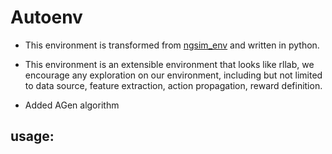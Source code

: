 # Autoenv

- This environment is transformed from [ngsim_env](https://raw.githubusercontent.com/sisl/ngsim_env) and written in python.

- This environment is an extensible environment that looks like rllab, we encourage any exploration on our environment, including but not limited to 
data source, feature extraction, action propagation, reward definition.

- Added AGen algorithm

## usage:





